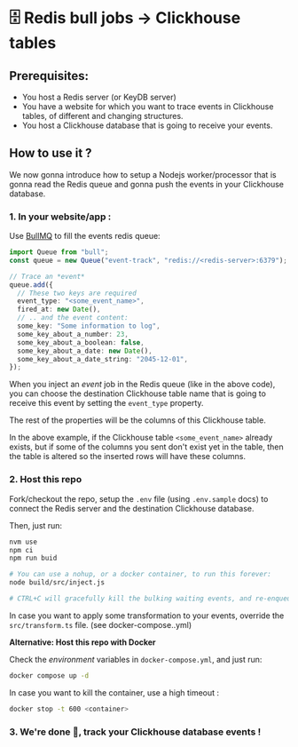 # 🗄️ Redis bull jobs -> Clickhouse tables

## Prerequisites:

- You host a Redis server (or KeyDB server)
- You have a website for which you want to trace events in Clickhouse tables, of different and changing structures.
- You host a Clickhouse database that is going to receive your events.

## How to use it ?

We now gonna introduce how to setup a Nodejs worker/processor that is gonna read the Redis queue and gonna push the events in your Clickhouse database.

### 1. In your website/app :

Use [BullMQ](https://github.com/OptimalBits/bull) to fill the events redis queue:

```typescript
import Queue from "bull";
const queue = new Queue("event-track", "redis://<redis-server>:6379");

// Trace an *event*
queue.add({
  // These two keys are required
  event_type: "<some_event_name>",
  fired_at: new Date(),
  // .. and the event content:
  some_key: "Some information to log",
  some_key_about_a_number: 23,
  some_key_about_a_boolean: false,
  some_key_about_a_date: new Date(),
  some_key_about_a_date_string: "2045-12-01",
});
```

When you inject an _event_ job in the Redis queue (like in the above code), you can choose the destination Clickhouse table name that is going to receive this event by setting the `event_type` property.

The rest of the properties will be the columns of this Clickhouse table.

In the above example, if the Clickhouse table `<some_event_name>` already exists, but if some of the columns you sent don't exist yet in the table, then the table is altered so the inserted rows will have these columns.

### 2. Host this repo

Fork/checkout the repo, setup the `.env` file (using `.env.sample` docs) to connect the Redis server and the destination Clickhouse database.

Then, just run:

```bash
nvm use
npm ci
npm run buid

# You can use a nohup, or a docker container, to run this forever:
node build/src/inject.js

# CTRL+C will gracefully kill the bulking waiting events, and re-enqueue them in Redis queues if they are not done.
```

In case you want to apply some transformation to your events, override the `src/transform.ts` file. (see docker-compose..yml)

**Alternative: Host this repo with Docker**

Check the _environment_ variables in `docker-compose.yml`, and just run:

```bash
docker compose up -d
```

In case you want to kill the container, use a high timeout :
```bash
docker stop -t 600 <container>
```

### 3. We're done 🥳, track your Clickhouse database events !
